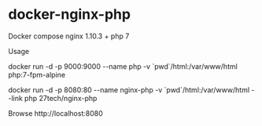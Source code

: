# docker-nginx-php
Docker compose nginx 1.10.3 + php 7

Usage

docker run -d -p 9000:9000 --name php -v \`pwd\`/html:/var/www/html php:7-fpm-alpine

docker run -d -p 8080:80 --name nginx-php -v \`pwd\`/html:/var/www/html --link php 27tech/nginx-php

Browse http://localhost:8080